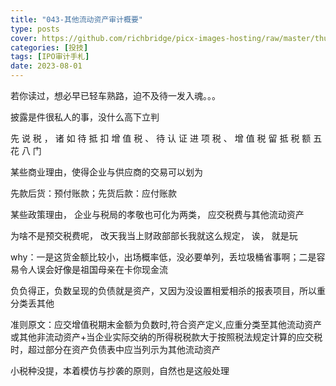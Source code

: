 ```yaml
---
title: "043-其他流动资产审计概要"
type: posts
cover: https://github.com/richbridge/picx-images-hosting/raw/master/thumbnail/投技.jpg
categories: [投技]
tags: [IPO审计手札]
date: 2023-08-01
---
```

若你读过，想必早已轻车熟路，迫不及待一发入魂。。。

披露是件很私人的事，没什么高下立判

先 说 税 ， 诸 如 待 抵 扣 增 值 税 、 待 认 证 进 项 税 、 增 值 税 留 抵 税 额 五 花 八 门

某些商业理由，使得企业与供应商的交易可以划为

先款后货：预付账款；先货后款：应付账款

某些政策理由， 企业与税局的孝敬也可化为两类， 应交税费与其他流动资产

为啥不是预交税费呢， 改天我当上财政部部长我就这么规定， 诶， 就是玩

why：一是这货金额比较小，出场概率低，没必要单列，丢垃圾桶省事啊；二是容易令人误会好像是祖国母亲在卡你现金流

负负得正，负数呈现的负债就是资产，又因为没设置相爱相杀的报表项目，所以重分类丢其他

  

准则原文：应交增值税期末金额为负数时,符合资产定义,应重分类至其他流动资产或其他非流动资产+当企业实际交纳的所得税税款大于按照税法规定计算的应交税时，超过部分在资产负债表中应当列示为其他流动资产

小税种没提，本着模仿与抄袭的原则，自然也是这般处理